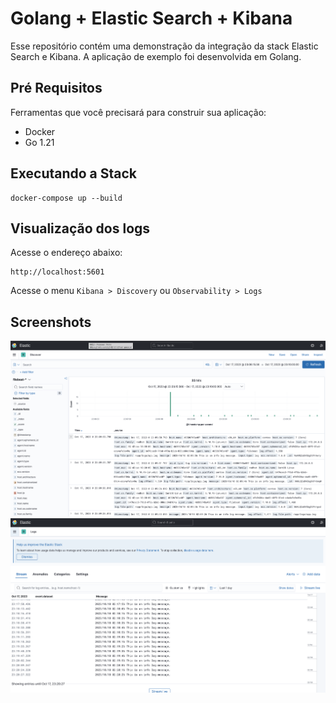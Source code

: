 # Golang + Elastic Search + Kibana
Esse repositório contém uma demonstração da integração da stack Elastic Search e Kibana. A aplicação de exemplo foi desenvolvida em Golang.

## Pré Requisitos
Ferramentas que você precisará para construir sua aplicação:
- Docker
- Go 1.21

## Executando a Stack
```
docker-compose up --build
```
## Visualização dos logs
Acesse o endereço abaixo:
```
http://localhost:5601
```
Acesse o menu `Kibana > Discovery` ou `Observability > Logs`

## Screenshots
<img src="images/image1.png"/>
<img src="images/image2.png"/>